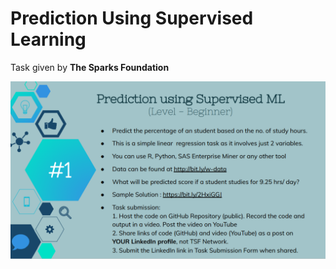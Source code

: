 # Prediction Using Supervised Learning
Task given by <b>The Sparks Foundation</b>

![Given Task](given-task.png)
